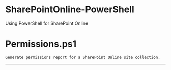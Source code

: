 # SharePointOnline-PowerShell
Using PowerShell for SharePoint Online

# Permissions.ps1
`Generate permissions report for a SharePoint Online site collection.`
***
